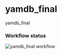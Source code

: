 # yamdb_final
yamdb_final

### Workflow status
![yamdb_final workflow](https://github.com/solilov/yamdb_final/actions/workflows/yamdb_workflow.yml/badge.svg)
